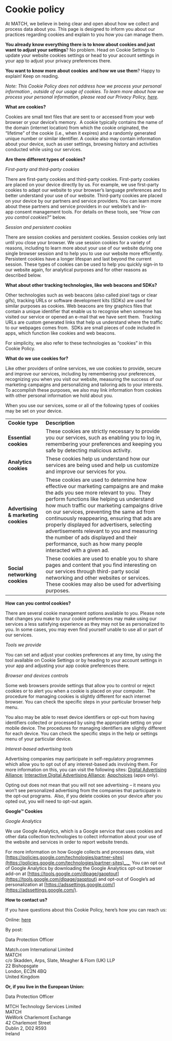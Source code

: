 Cookie policy
=============

At MATCH, we believe in being clear and open about how we collect and process data about you. This page is designed to inform you about our practices regarding cookies and explain to you how you can manage them.

**You already know everything there is to know about cookies and just want to adjust your settings**? No problem. Head on Cookie Settings to update your website cookies settings or head to your account settings in your app to adjust your privacy preferences there.

**You want to know more about cookies  and how we use them**? Happy to explain! Keep on reading.

_Note: This Cookie Policy does not address how we process your personal information , outside of our usage of cookies. To learn more about how we process your personal information, please read our Privacy Policy, [here](https://uk.match.com/pages/misc/privacy?styled=1)._

**What are cookies?**

Cookies are small text files that are sent to or accessed from your web browser or your device’s memory.  A cookie typically contains the name of the domain (internet location) from which the cookie originated, the “lifetime” of the cookie (i.e., when it expires) and a randomly generated unique number or similar identifier. A cookie also may contain information about your device, such as user settings, browsing history and activities conducted while using our services.

**Are there different types of cookies?**

_First-party and third-party cookies_

There are first-party cookies and third-party cookies. First-party cookies are placed on your device directly by us. For example, we use first-party cookies to adapt our website to your browser’s language preferences and to better understand your use of our website. Third-party cookies are placed on your device by our partners and service providers. You can learn more about these partners and service providers in our website’s and in-app consent management tools. For details on these tools, see _“How can you control cookies?”_ below.

_Session and persistent cookies_

There are session cookies and persistent cookies. Session cookies only last until you close your browser. We use session cookies for a variety of reasons, including to learn more about your use of our website during one single browser session and to help you to use our website more efficiently. Persistent cookies have a longer lifespan and last beyond the current session. These types of cookies can be used to help you quickly sign-in to our website again, for analytical purposes and for other reasons as described below.

**What about other tracking technologies, like web beacons and SDKs?**

Other technologies such as web beacons (also called pixel tags or clear gifs), tracking URLs or software development kits (SDKs) are used for similar purposes as cookies. Web beacons are tiny graphics files that contain a unique identifier that enable us to recognise when someone has visited our service or opened an e-mail that we have sent them.  Tracking URLs are custom generated links that help us understand where the traffic to our webpages comes from.  SDKs are small pieces of code included in apps, which function like cookies and web beacons.

For simplicity, we also refer to these technologies as “cookies” in this Cookie Policy.

**What do we use cookies for?**

Like other providers of online services, we use cookies to provide, secure and improve our services, including by remembering your preferences, recognizing you when you visit our website, measuring the success of our marketing campaigns and personalizing and tailoring ads to your interests. To accomplish these purposes, we also may link information from cookies with other personal information we hold about you.

When you use our services, some or all of the following types of cookies may be set on your device.

|     |     |
| --- | --- |
| **Cookie type** | **Description** |
| **Essential  cookies** | These cookies are strictly necessary to provide you our services, such as enabling you to log in, remembering your preferences and keeping you safe by detecting malicious activity. |
| **Analytics cookies** | These cookies help us understand how our services are being used and help us customize and improve our services for you. |
| **Advertising & marketing cookies** | These cookies are used to determine how effective our marketing campaigns are and make the ads you see more relevant to you.  They perform functions like helping us understand how much traffic our marketing campaigns drive on our services, preventing the same ad from continuously reappearing, ensuring that ads are properly displayed for advertisers, selecting advertisements relevant to you and measuring the number of ads displayed and their performance, such as how many people interacted with a given ad. |
| **Social networking cookies** | These cookies are used to enable you to share pages and content that you find interesting on our services through third-party social networking and other websites or services.  These cookies may also be used for advertising purposes. |

**How can you control cookies?**

There are several cookie management options available to you. Please note that changes you make to your cookie preferences may make using our services a less satisfying experience as they may not be as personalized to you. In some cases, you may even find yourself unable to use all or part of our services.

_Tools we provide_

You can set and adjust your cookies preferences at any time, by using the tool available on Cookie Settings or by heading to your account settings in your app and adjusting your app cookie preferences there.

_Browser and devices controls_

Some web browsers provide settings that allow you to control or reject cookies or to alert you when a cookie is placed on your computer.  The procedure for managing cookies is slightly different for each internet browser. You can check the specific steps in your particular browser help menu.

You also may be able to reset device identifiers or opt-out from having identifiers collected or processed by using the appropriate setting on your mobile device. The procedures for managing identifiers are slightly different for each device. You can check the specific steps in the help or settings menu of your particular device.

_Interest-based advertising tools_

Advertising companies may participate in self-regulatory programmes which allow you to opt out of any interest-based ads involving them. For more information on this, you can visit the following sites: [Digital Advertising Alliance](https://optout.aboutads.info/#!/); [Interactive Digital Advertising Alliance](http://www.youronlinechoices.eu/); [Appchoices](http://youradchoices.com/appchoices) (apps only).

Opting out does not mean that you will not see advertising – it means you won’t see personalized advertising from the companies that participate in the opt-out programs.  Also, if you delete cookies on your device after you opted out, you will need to opt-out again.

**Google™ Cookies**

_Google Analytics_

We use Google Analytics, which is a Google service that uses cookies and other data collection technologies to collect information about your use of the website and services in order to report website trends.

For more information on how Google collects and processes data, visit [https://policies.google.com/technologies/partner-sites](https://policies.google.com/technologies/partner-sites)_._  You can opt out of Google Analytics by downloading the Google Analytics opt-out browser add-on at [https://tools.google.com/dlpage/gaoptout](https://tools.google.com/dlpage/gaoptout) and opt-out of Google’s ad personalization at [https://adssettings.google.com/](https://adssettings.google.com/).

**How to contact us?**

If you have questions about this Cookie Policy, here’s how you can reach us:

Online: [here](https://uk.match.com/faq/#privacyRequest)

By post:

Data Protection Officer

Match.com International Limited  
MATCH  
c/o Skadden, Arps, Slate, Meagher & Flom (UK) LLP  
22 Bishopsgate  
London, EC2N 4BQ  
United Kingdom

**Or, if you live in the European Union:**

Data Protection Officer

MTCH Technology Services Limited  
MATCH  
WeWork Charlemont Exchange  
42 Charlemont Street  
Dublin 2, D02 R593  
Ireland